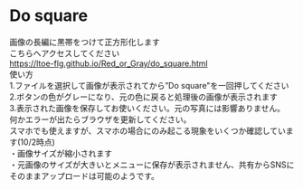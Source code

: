 # Do square
画像の長編に黒帯をつけて正方形化します  
こちらへアクセスしてください  
https://ltoe-flg.github.io/Red_or_Gray/do_square.html  
使い方  
1.ファイルを選択して画像が表示されてから”Do square"を一回押してください  
2.ボタンの色がグレーになり、元の色に戻ると処理後の画像が表示されます  
3.表示された画像を保存してお使いください。元の写真には影響ありません。  
何かエラーが出たらブラウザを更新してください。  
スマホでも使えますが、スマホの場合にのみ起こる現象をいくつか確認しています(10/2時点)  
・画像サイズが縮小されます  
・元画像のサイズが大きいとメニューに保存が表示されません、共有からSNSにそのままアップロードは可能のようです。  
